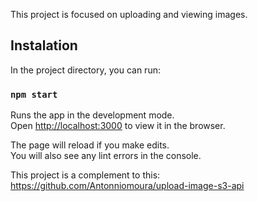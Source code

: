 This project is focused on uploading and viewing images.

## Instalation

In the project directory, you can run:

### `npm start`

Runs the app in the development mode.<br />
Open [http://localhost:3000](http://localhost:3000) to view it in the browser.

The page will reload if you make edits.<br />
You will also see any lint errors in the console.


This project is a complement to this: https://github.com/Antonniomoura/upload-image-s3-api